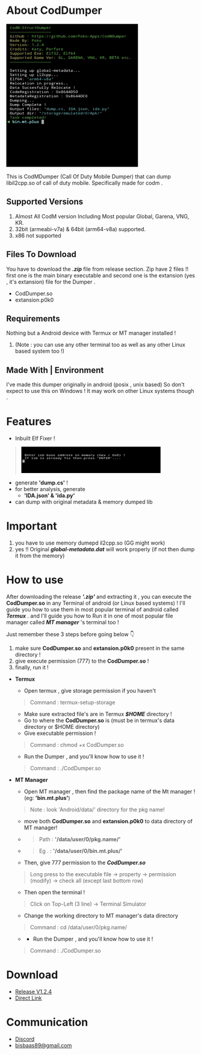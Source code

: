 
# About CodDumper
<img src="preview_img.jpg" width="350" height= "380"/>

This is CodMDumper (Call Of Duty Mobile Dumper) that can dump libil2cpp.so of call of duty mobile.
Specifically made for codm .

## Supported Versions
1) Almost All CodM version Including Most popular Global, Garena, VNG, KR. 
2) 32bit (armeabi-v7a) & 64bit (arm64-v8a) supported.
3) x86 not supported

## Files To Download
You have to download the ***.zip*** file from release section. Zip have 2 files !! first one is the main binary executable and
second one is the extansion (yes , it's extansion) file for the Dumper .
 * CodDumper.so
 * extansion.p0k0
## Requirements
Nothing but a Android device with Termux or MT manager installed !
1. (Note : you can use any other terminal too as well as any other Linux based system too !)

## Made With | Environment
I've made this dumper originally in android (posix , unix based)
So don't expect to use this on Windows ! 
It may work on other Linux systems though .

# Features

- Inbuilt Elf Fixer ! 
> <img src="elf_fixer_img.jpg" width="370" height= "70"/>
- generate **'dump.cs'** !
- for better analysis, generate
    * **'IDA.json' & 'ida.py'**
- can dump with original metadata & memory dumped lib

# Important
1) you have to use memory dumepd il2cpp.so (GG might work)
2) yes !! Original ***global-metadata.dat*** will work properly (if not then dump it from the memory)

# How to use
After downloading the release ***'.zip'*** and extracting it , you can execute the **CodDumper.so** in any
Terminal of android (or Linux based systems) ! I'll guide you how to use them in most popular terminal
of android called ***Termux*** . and I'll guide you how to Run it in one of most popular file manager called ***MT manager*** 's terminal too !

Just remember these 3 steps before going below 👇
1) make sure **CodDumper.so** and **extansion.p0k0** present in the same directory !
2) give execute permission (777) to the **CodDumper.so** !
3) finally, run it !

* **Termux**
  * Open termux , give storage permission if you haven't 
  > Command : termux-setup-storage
  * Make sure extracted file's are in Termux ***$HOME*** directory !
  * Go to where the **CodDumper.so** is (must be in termux's data directory or $HOME directory)
  * Give executable permission !
  > Command : chmod +x CodDumper.so
  * Run the Dumper , and you'll know how to use it !
  > Command : ./CodDumper.so

* **MT Manager**
  * Open MT manager , then find the package name of the Mt manager !(eg: **'bin.mt.plus'**)
  > Note : look 'Android/data/' directory for the pkg name!
  * move both **CodDumper.so** and **extansion.p0k0** to data directory of MT manager! 
  * > Path : **'/data/user/0/pkg.name/'**
  * > Eg . : **'/data/user/0/bin.mt.plus/'**
  * Then, give 777 permission to the ***CodDumper.so***
  > Long press to the executable file -> property -> permission (modify) -> check all (except last bottom row)
  * Then open the terminal !
  > Click on Top-Left (3 line) -> Terminal Simulator
  * Change the working directory to MT manager's data directory
  > Command : cd /data/user/0/pkg.name/
  * * Run the Dumper , and you'll know how to use it !
  > Command : ./CodDumper.so

# Download 
* [Release V1.2.4](https://github.com/Poko-Apps/CodMDumper/releases/tag/v1.2.4)
* [Direct Link](https://github.com/Poko-Apps/CodMDumper/releases/download/v1.2.4/CodDumper.zip)

# Communication
 * [Discord](https://discord.gg/XxBYZztJdE)
 * bisbaas89@gmail.com
